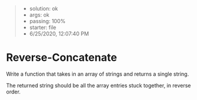 <!-- BEGIN REPORT -->
> - solution: ok 
> - args: ok 
> - passing: 100% 
> - starter: file 
> - 6/25/2020, 12:07:40 PM
<!-- END REPORT -->

# Reverse-Concatenate

Write a function that takes in an array of strings and returns a single string.

The returned string should be all the array entries stuck together, in reverse order.

